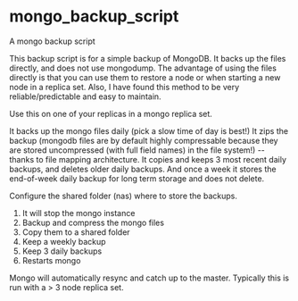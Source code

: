 mongo_backup_script
===================

A mongo backup script

This backup script is for a simple backup of MongoDB. It backs up the files directly, and does not use mongodump.
The advantage of using the files directly is that you can use them to restore a node or when starting a new node in a replica set.
Also, I have found this method to be very reliable/predictable and easy to maintain.

Use this on one of your replicas in a mongo replica set.

It backs up the mongo files daily (pick a slow time of day is best!)
It zips the backup (mongodb files are by default highly compressable because they are stored uncompressed (with full field names) in the file system!) -- thanks to file mapping architecture.
It copies and keeps 3 most recent daily backups, and deletes older daily backups.
And once a week it stores the end-of-week daily  backup for long term storage and does not delete.

Configure the shared folder (nas) where to store the backups.

1. It will stop the mongo instance
2. Backup and compress the mongo files
3. Copy them to a shared folder
4. Keep a weekly backup
5. Keep 3 daily backups
6. Restarts mongo

Mongo will automatically resync and catch up to the master. 
Typically this is run with a > 3 node replica set.



